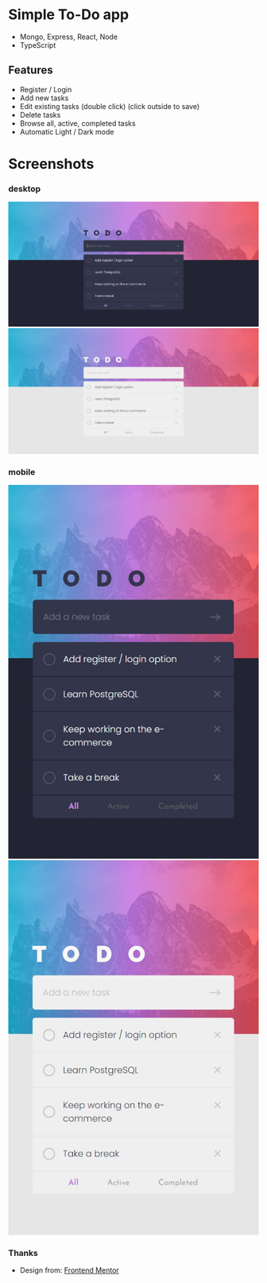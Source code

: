 # Simple To-Do app
- Mongo, Express, React, Node
- TypeScript

## Features
- Register / Login
- Add new tasks
- Edit existing tasks (double click) (click outside to save)
- Delete tasks
- Browse all, active, completed tasks
- Automatic Light / Dark mode

# Screenshots
### desktop
<img src="./screenshots/dark_desktop.jpg">
<img src="./screenshots/light_desktop.jpg">

### mobile
<img src="./screenshots/dark_mobile.jpg">
<img src="./screenshots/light_mobile.jpg">

### Thanks
- Design from: [Frontend Mentor](https://www.frontendmentor.io/challenges/todo-app-Su1_KokOW)
